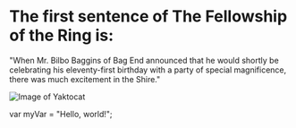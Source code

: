 # The first sentence of The Fellowship of the Ring is:
"When Mr. Bilbo Baggins of Bag End announced that he would shortly be celebrating his eleventy-first birthday with a party of special magnificence, there was much excitement in the Shire."

![Image of Yaktocat](https://octodex.github.com/images/yaktocat.png)

var myVar = "Hello, world!";
